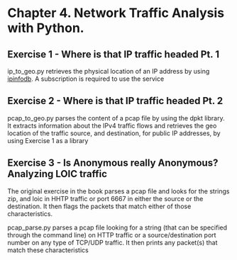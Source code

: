 # Chapter 4. Network Traffic Analysis  with Python.  

## Exercise 1 - Where is that IP traffic headed Pt. 1
ip_to_geo.py retrieves the physical location of an IP address by using
[ipinfodb](http://ipinfodb.com/).
A subscription is required to use the service

## Exercise 2 - Where is that IP traffic headed Pt. 2
pcap_to_geo.py parses the content of a pcap file by using the dpkt library.  
It extracts information about the IPv4 traffic flows and retrieves the geo
location of the traffic source, and destination, for public IP addresses, by
using Exercise 1 as a library

## Exercise 3 - Is Anonymous really Anonymous? Analyzing LOIC traffic
The original exercise in the book parses a pcap file and looks for the strings
zip, and loic in HHTP traffic or port 6667 in either the source or the
destination. It then flags the packets that match either of those characteristics.

pcap_parse.py parses a pcap file looking for a string (that can be specified
through the command line) on HTTP traffic or a source/destination port number on
any type of TCP/UDP traffic. It then prints any packet(s) that match these
characteristics
